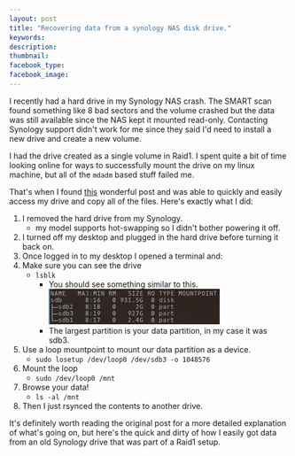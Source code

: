 ```yaml
---
layout: post
title: "Recovering data from a synology NAS disk drive."
keywords:
description:
thumbnail:
facebook_type:
facebook_image:
---
```

I recently had a hard drive in my Synology NAS crash. The SMART scan found something like 8 bad sectors and the volume crashed but the data was still available since the NAS kept it mounted read-only. Contacting Synology support didn't work for me since they said I'd need to install a new drive and create a new volume.

I had the drive created as a single volume in Raid1. I spent quite a bit of time looking online for ways to successfully mount the drive on my linux machine, but all of the `mdadm` based stuff failed me.

That's when I found [this](http://serverfault.com/a/811415) wonderful post and was able to quickly and easily access my drive and copy all of the files. Here's exactly what I did:

1. I removed the hard drive from my Synology.
    - my model supports hot-swapping so I didn't bother powering it off.
2. I turned off my desktop and plugged in the hard drive before turning it back on.
3. Once logged in to my desktop I opened a terminal and:
4. Make sure you can see the drive
    - `lsblk`
        - You should see something similar to this.
    ![sample lsblk output](/images/posts/synology-recovery001.jpg)
        - The largest partition is your data partition, in my case it was sdb3.
5. Use a loop mountpoint to mount our data partition as a device. 
    - `sudo losetup /dev/loop0 /dev/sdb3 -o 1048576`
6. Mount the loop
    - `sudo /dev/loop0 /mnt`
7. Browse your data!
    - `ls -al /mnt`
8. Then I just rsynced the contents to another drive.

It's definitely worth reading the original post for a more detailed explanation of what's going on, but here's the quick and dirty of how I easily got data from an old Synology drive that was part of a Raid1 setup.
